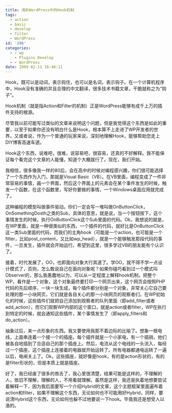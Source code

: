 ```yaml
---
title: 浅析WordPress中的Hook机制
tags:
  - action
  - basic
  - develop
  - filter
  - WordPress
id: '296'
categories:
  - - wp
    - Plugins Develop
  - - WordPress
date: 2009-02-11 16:48:11
---
```


Hook，既可以是动词，表示钩住，也可以是名词，表示钩子。在一个计算机程序中，Hook没有准确的并且合理的中文翻译，很多技术书籍文章，干脆就称之为“钩子”。

Hook机制（就是指Action和Filter的机制）正是WordPress能够有成千上万的插件支持的根源。

尽管我以前可能写过类似的文章来说明这个问题，但是我觉得这个东西是如此的重要，以至于如果你还没有明白什么是Hook，根本算不上走进了WP开发者的世界。又或者说，作为一个普通的玩家来说，深刻地理解Hook，能够帮助您走上DIY博客高速车道。

Hook这个东西，说难吧，很难，说容易吧，很容易，还真的不好解释。我不能保证每个看完这个文章的人能懂，知道个大概就行了。现在，我们开始。
<!-- more -->
我相信，很多像我一样的80后，会在高中的时候对编程感兴趣，你们很可能选择了一个东西作为入门，那就是Visual Basic（VB）。在VB里面，编程变成了一件非常容易的事情，画一个界面，然后这个界面上的元素会在某个事件发生的时候，触发一个函数，在这个函数里，写好你要做的事情，一个Windows桌面应用就完成了。

这种编程的模型叫做事件驱动。你们一定会写一堆叫做OnButtonClick，OnSomethingDosth之类的Sub，具体的意思，就是说，当一个按钮按下，这个事情发生的时候，执行OnButtonClick这个Sub里面的代码。Ok，我想说的就是，在WP里面，就是一种很类似的东西，一个插件的代码，就好比是OnButtonClick这一类Sub里面的代码，而我们的主角hook（可能是一个action，也可能是一个filter，比如post_content，又比如wp_head），就是一个能够触发那段代码的事件，一旦发生，插件就会开始运行。希望到这里，很多学过VB的朋友能有个认识了。

接着，时代发展了，OO，也即面向对象大行其道了。学OO，就不得不学一点设计模式了，否则，怎么敢说自己在面向对象呢？如果你碰巧看到过一个模式叫Observer的，那么我愚蠢地以为，可以从一定程度上解释hook机制。把整个WP，看作是一个对象，这个对象最终要打印一个网页出来，这个网页会按照PHP代码的先后顺序，一块一块生成，每个插件都分别是一个对象，非常关心它自己要处理的那一小块网页，它们就是各自关心的那一小块网页的观察者们。在WP初始化的时候，这些插件们就把自己添加到观察者的队列里面（即add_filter或者add_action），而它们观察WP内部的这个窗口，就是action或者filter，WP在执行到特定的时候，就会通知这些插件，某个事情发生了（即apply_filters和do_action）。

抽象过后，来一点形象的东西。我又要使用我那不着边际的比喻了。想象一根电线，上面串连着一个接一个的插座。每个插件就是一个小家电，有一个插销，他们被各自地插到了合适自己的那个插座上。然后，电流从这个电线的一头流入，每经过一个插座，这个插座上连接着的电器就开始运转了。所有电器都通电运转了一遍以后，电闸关上了。Ok，这些插座，就好像是hook，有的是action形状的，有的是filter形状的，但是本质上就是插座。

好了，我已经废了很多的唇舌了，我心里很清楚，结果可能是这样的，不理解的人，依旧不理解，理解的人，不用看就理解。虽然是这样，我还是执着地想要尝试着解释一下，因为我后面要写一个介绍Hybrid的文章，这个主题框架里面遍布着action和filter，如果不理解这个东西，无论如何也不可能用好Hybrid，同样，要说清Hybrid这个东西，无论如何也躲不过地要说一下hook。毕竟我还是想受人以渔的。